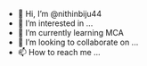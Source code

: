 - 👋 Hi, I’m @nithinbiju44
- 👀 I’m interested in ...
- 🌱 I’m currently learning MCA
- 💞️ I’m looking to collaborate on ...
- 📫 How to reach me ...

<!---
nithinbiju44/nithinbiju44 is a ✨ special ✨ repository because its `README.md` (this file) appears on your GitHub profile.
You can click the Preview link to take a look at your changes.
--->

